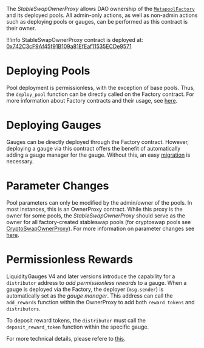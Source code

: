 The *StableSwapOwnerProxy* allows DAO ownership of the [`MetapoolFactory`](https://etherscan.io/address/0xB9fC157394Af804a3578134A6585C0dc9cc990d4) and its deployed pools. All admin-only actions, as well as non-admin actions such as deploying pools or gauges, can be performed as this contract is their owner.


!!!info
    StableSwapOwnerProxy contract is deployed at: [0x742C3cF9Af45f91B109a81EfEaf11535ECDe9571](https://etherscan.io/address/0x742C3cF9Af45f91B109a81EfEaf11535ECDe9571)


# Deploying Pools
Pool deployment is permissionless, with the exception of base pools. Thus, the `deploy_pool` function can be directly called on the Factory contract. For more information about Factory contracts and their usage, see [here](../../factory/pool_factory/overview.md). 


# Deploying Gauges
Gauges can be directly deployed through the Factory contract. However, deploying a gauge via this contract offers the benefit of automatically adding a gauge manager for the gauge. Without this, an easy [migration](#migrate_gauge_manager) is necessary.


# Parameter Changes
Pool parameters can only be modified by the admin/owner of the pools. In most instances, this is an OwnerProxy contract. While this proxy is the owner for some pools, the *StableSwapOwnerProxy* should serve as the owner for all factory-created stableswap pools (for cryptoswap pools see [CryptoSwapOwnerProxy](../ownership-proxy/CryptoSwapOwnerProxy.md)).
For more information on parameter changes see [here](../../stableswap_exchange/pools/admin_pool_settings.md).


# Permissionless Rewards 
LiquidityGauges V4 and later versions introduce the capability for a `distributor` address to *add permissionless rewards* to a gauge. When a gauge is deployed via the Factory, the deployer (`msg.sender`) is automatically set as the *gauge manager*. This address can call the `add_rewards` function within the OwnerProxy to add both `reward tokens` and `distributors`.

To deposit reward tokens, the `distributor` must call the `deposit_reward_token` function within the specific gauge.

For more technical details, please refere to [this](../LiquidityGaugesAndMintingCRV/gauges/PermissionlessRewards.md).